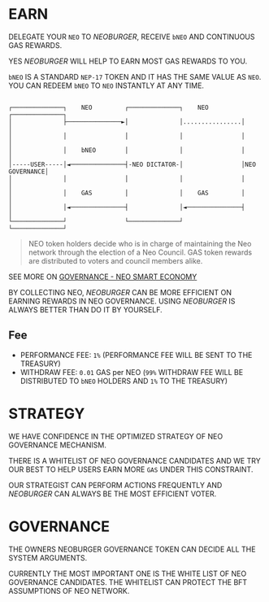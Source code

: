 # EARN

DELEGATE YOUR `NEO` TO *NEOBURGER*, RECEIVE `bNEO` AND CONTINUOUS GAS REWARDS.

YES *NEOBURGER* WILL HELP TO EARN MOST GAS REWARDS TO YOU.

`bNEO` IS A STANDARD `NEP-17` TOKEN AND IT HAS THE SAME VALUE AS `NEO`. YOU CAN REDEEM `bNEO` TO `NEO` INSTANTLY AT ANY TIME.

```

┌──────────────┐    NEO         ┌──────────────┐    NEO         ┌──────────────┐
│              ├───────────────►│              │................│              │
│              │                │              │                │              │
│              │    bNEO        │              │                │              │
│-----USER-----│◄───────────────┤-NEO DICTATOR-│                │NEO GOVERNANCE│
│              │                │              │                │              │
│              │    GAS         │              │    GAS         │              │
│              │◄───────────────┤              │◄───────────────┤              │
└──────────────┘                └──────────────┘                └──────────────┘

```

> NEO token holders decide who is in charge of maintaining the Neo network through the election of a Neo Council. GAS token rewards are distributed to voters and council members alike.

SEE MORE ON [GOVERNANCE - NEO SMART ECONOMY](https://neo.org/gov)

BY COLLECTING NEO, *NEOBURGER* CAN BE MORE EFFICIENT ON EARNING REWARDS IN NEO GOVERNANCE. USING *NEOBURGER* IS ALWAYS BETTER THAN DO IT BY YOURSELF.

## Fee

- PERFORMANCE FEE: `1%` (PERFORMANCE FEE WILL BE SENT TO THE TREASURY)
- WITHDRAW FEE: `0.01` GAS per NEO (`99%` WITHDRAW FEE WILL BE DISTRIBUTED TO `bNEO` HOLDERS AND `1%` TO THE TREASURY)

# STRATEGY

WE HAVE CONFIDENCE IN THE OPTIMIZED STRATEGY OF NEO GOVERNANCE MECHANISM.

THERE IS A WHITELIST OF NEO GOVERNANCE CANDIDATES AND WE TRY OUR BEST TO HELP USERS EARN MORE `GAS` UNDER THIS CONSTRAINT.

OUR STRATEGIST CAN PERFORM ACTIONS FREQUENTLY AND *NEOBURGER* CAN ALWAYS BE THE MOST EFFICIENT VOTER.

# GOVERNANCE

THE OWNERS NEOBURGER GOVERNANCE TOKEN CAN DECIDE ALL THE SYSTEM ARGUMENTS.

CURRENTLY THE MOST IMPORTANT ONE IS THE WHITE LIST OF NEO GOVERNANCE CANDIDATES. THE WHITELIST CAN PROTECT THE BFT ASSUMPTIONS OF NEO NETWORK.
